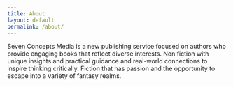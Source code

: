 ```yaml
---
title: About
layout: default
permalink: /about/
---
```

Seven Concepts Media is a new publishing service focused on authors who 
provide engaging books that reflect diverse interests. 
Non fiction with unique insights and practical guidance and real-world
connections to inspire thinking critically. Fiction that has passion 
and the opportunity to escape into a variety of fantasy realms. 
